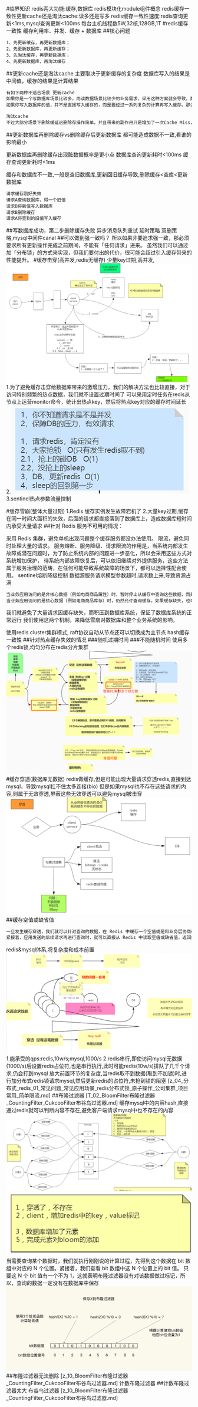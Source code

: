 #临界知识
redis两大功能:缓存,数据库
redis模块化module组件概念
redis缓存一致性更新cache还是淘汰cache:读多还是写多
redis缓存一致性速度:redis查询更新<1ms,mysql查询更新<100ms
每台主机线程数5W,32核,128GB,1T
#redis缓存一致性
缓存利用率、并发、缓存 + 数据库
##核心问题
```asp
1、先更新缓存，再更新数据库；
2、先更新数据库，再更新缓存；
3、先淘汰缓存，再更新数据库；
4、先更新数据库，再淘汰缓存
```
##更新cache还是淘汰cache
主要取决于更新缓存的复杂度
数据库写入的结果是中间值，缓存的结果是计算结果
```asp
有如下两种不适合场景 更新cache
如果你是一个写数据库场景比较多，而读数据场景比较少的业务需求，采用这种方案就会导致，数据压根还没读到，缓存就被频繁的更新，浪费性能
如果你写入数据库的值，并不是直接写入缓存的，而是要经过一系列复杂的计算再写入缓存。那么，每次写入数据库后，都再次计算写入缓存的值，无疑是也浪费性能的
```
```asp
淘汰cache
不过大部分场景下删除缓延迟删除存操作简单，并且带来的副作用只是增加了一次Cache Miss，建议作为通用的处理方式
```
##更新数据库再删除缓存vs删除缓存后更新数据库
都可能造成数据不一致,看谁的影响最小

更新数据库再删除缓存出现脏数据概率是更小点
数据库查询更新耗时<100ms
缓存查询更新耗时<1ms

缓存和数据库不一致,一般是查旧数据库,更新回旧缓存导致,删除缓存<查库<更新数据库

```asp
请求缓存刚好失效
请求A查询数据库，得一个旧值
请求B将新值写入数据库
请求B删除缓存
请求A将查到的旧值写入缓存
```
[](https://note.dolyw.com/cache/00-DataBaseConsistency.html#%E5%85%88%E6%9B%B4%E6%96%B0%E6%95%B0%E6%8D%AE%E5%BA%93-%E5%86%8D%E5%88%A0%E9%99%A4%E7%BC%93%E5%AD%98)
##写数据库成功，第二步删除缓存失败
异步消息队列重试 延时策略 双删策略,mysql中间件canal
[](https://developer.aliyun.com/article/712285)
[](https://mp.weixin.qq.com/s/4W7vmICGx6a_WX701zxgPQ)
##可以做到强一致吗？
所以如果非要追求强一致，那必须要求所有更新操作完成之前期间，不能有「任何请求」进来。
虽然我们可以通过加「分布锁」的方式来实现，但我们要付出的代价，很可能会超过引入缓存带来的性能提升。
#缓存击穿(高并发,redis无缓存)
[](https://segmentfault.com/a/1190000039300423)
[](https://juejin.cn/post/6844903986475057165)
少量key过期,高并发,
![](.z_04_分布式_redis_01_缓存问题_缓存穿透_缓存击穿_缓存雪崩_布隆过滤器&优化_images/1a3c8f52.png)
1.为了避免缓存击穿给数据库带来的激增压力，我们的解决方法也比较直接，对于访问特别频繁的热点数据，我们就不设置过期时间了
可以采用定时任务在redis从节点上运营monitor命令，统计出热点key，然后将热点key对应的缓存时间延长
2.![](.z_04_分布式_redis_01_缓存问题_缓存一致性_缓存穿透_缓存击穿_缓存雪崩_布隆过滤器&优化_images/edc39449.png)
3.sentinel热点参数流量控制

#缓存雪崩(整体大量过期)
1.Redis 缓存实例发生故障宕机了
2.大量key过期,缓存在同一时间大面积的失效，后面的请求都直接落到了数据库上，造成数据库短时间内承受大量请求
##针对 Redis 服务不可用的情况：

采用 Redis 集群，避免单机出现问题整个缓存服务都没办法使用。
限流，避免同时处理大量的请求。
服务熔断、服务降级、请求限流的作用是，当系统内部发生故障或潜在问题时，为了防止系统内部的问题进一步恶化，所以会采用这些方式对系统增加保护，
待系统内部故障恢复后，可以依旧继续对外提供服务，这些方法属于服务治理的范畴，在任何可能导致系统故障的场景下，都可以选择性配合使用。
sentinel熔断降级控制
数据源服务请求模型参数超时,请求数上来,导致资源占满
```asp
当业务应用访问的是非核心数据（例如电商商品属性）时，暂时停止从缓存中查询这些数据，而是直接返回预定义信息、空值或是错误信息；
当业务应用访问的是核心数据（例如电商商品库存）时，仍然允许查询缓存，如果缓存缺失，也可以继续通过数据库读取。
```
我们就避免了大量请求因缓存缺失，而积压到数据库系统，保证了数据库系统的正常运行
我们使用这两个机制，来降低雪崩对数据库和整个业务系统的影响。

使用redis cluster集群模式,
raft协议自动从节点还可以切换成为主节点
hash缓存一致性
##针对热点缓存失效的情况
###随机过期时间
###不能随机时间
使用多个redis锁,均匀分布在redis分片集群
![](.z_04_分布式_redis_01_缓存问题_缓存一致性_缓存穿透_缓存击穿_缓存雪崩_布隆过滤器&优化_images/05b08c6c.png)
#缓存穿透(数据库无数据)
redis做缓存,但是可能出现大量请求穿透redis,直接到达mysql，导致mysql扛不住太多连接(bio)
但是如果mysql也不存在这些请求的内容,则属于无效穿透,屏蔽这些无效穿透可以避免mysql被击穿
![](.z_04_分布式_redis_01_缓存问题_缓存穿透_缓存击穿_缓存雪崩_布隆过滤器&优化_images/4b7a1b99.png)
##缓存空值或缺省值
```asp
一旦发生缓存穿透，我们就可以针对查询的数据，在 Redis 中缓存一个空值或是和业务层协商确定的缺省值（例如，库存的缺省值可以设为 0）。
紧接着，应用发送的后续请求再进行查询时，就可以直接从 Redis 中读取空值或缺省值，返回给业务应用了，避免了把大量请求发送给数据库处理，保持了数据库的正常运行。
```
redis&mysql体系,将复杂度和成本前置
![](.z_04_分布式_redis_01_常见问题_常见应用场景_redis分布式锁_原子操作_公司集群_项目常用_简单限流_images/94b1d3ed.png)
1.能承受的qps:redis,10w/s;mysql,1000/s
2.redis串行,即使访问mysql无数据(1000/s)后设置redis占位符,也是串行执行,此时可能redis(10w/s)排队了几千个请求,仍会打到mysql
    放大前置环节的复杂度,当redis取不到数据(取到不加锁)时,进行加分布式redis锁请求mysql,然后更新redis的占位符,未抢到锁的阻塞
[z_04_分布式_redis_01_常见问题_常见应用场景_redis分布式锁_原子操作_公司集群_项目常用_简单限流.md]
##布隆过滤器
[T_02_BloomFilter布隆过滤器_CountingFilter_CukcooFilter布谷鸟过滤器.md]
缓存mysql中的内容hash,直接通过redis就可以判断内容不存在,避免客户端请求mysql中也不存在的内容
![](.z_04_分布式_redis_01_缓存穿透_布隆过滤器&优化__images/c0c18252.png)
![](.z_04_分布式_redis_01_缓存穿透_布隆过滤器&优化__images/1fa664cd.png)
[](https://github.com/RedisBloom/RedisBloom#use-redisbloom-with-redis-cli)
当需要查询某个数据时，我们就执行刚刚说的计算过程，先得到这个数据在 bit 数组中对应的 N 个位置。紧接着，我们查看 bit 数组中这 N 个位置上的 bit 值。
只要这 N 个 bit 值有一个不为 1，这就表明布隆过滤器没有对该数据做过标记，所以，查询的数据一定没有在数据库中保存
![](.z_04_分布式_redis_01_缓存问题_缓存一致性_缓存穿透_缓存击穿_缓存雪崩_布隆过滤器&优化_images/c92212ec.png)
##布隆过滤器无法删除
[z_10_BloomFilter布隆过滤器_CountingFilter_CukcooFilter布谷鸟过滤器.md]
计数布隆过滤器
##计数布隆过滤器太大
布谷鸟过滤器
[z_10_BloomFilter布隆过滤器_CountingFilter_CukcooFilter布谷鸟过滤器.md]






